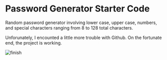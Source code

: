 # Password Generator Starter Code
Random password generator involving lower case, upper case, numbers, and special characters ranging from 8 to 128 total characters.

Unforunately, I encounted a little more trouble with Github.
On the fortunate end, the project is working.

![finish](https://github.com/benyunus1/passwordgen/blob/master/finish.png?raw=true)
